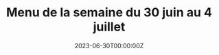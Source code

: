 ---
title: "Menu de la semaine du 30 juin au 4 juillet"
date: 2023-06-30T00:00:00Z
week_start: "2023-06-30"
week_end: "2023-07-04"
weekly_menu:
  lundi:
    - "Rougail saucisses 3,50€"
    - "Rougail de poisson 3,91€"
  mardi:
    - "Sauté de poulet Tikka Massala 4,19€"
    - "Tagliatelles aux fruits de mer 3,91€"
  mercredi:
    - "Parmentier de bœuf 3,91€"
    - "Dos de merlu sauce curcuma 3,50€"
  jeudi:
    - "Rôti de veau façon grand-mère 4,45€"
    - "Pavé de dorade sauce Hollandaise 3,91€"
  vendredi:
    - "Cheese Burger (quantité 25) 4,19€ / Jambon grillé sauce Madère 3,15€"
    - "Bruschetta saumon fumé 3,91€"
---